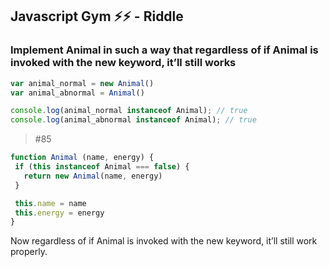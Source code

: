 ## Javascript Gym ⚡⚡️ - Riddle

### Implement Animal in such a way that regardless of if Animal is invoked with the new keyword, it’ll still works

 ```javascript 
 var animal_normal = new Animal()
 var animal_abnormal = Animal()

 console.log(animal_normal instanceof Animal); // true
 console.log(animal_abnormal instanceof Animal); // true
  ```

> #85


 ```javascript 
 function Animal (name, energy) {
  if (this instanceof Animal === false) {
    return new Animal(name, energy)
  }

  this.name = name
  this.energy = energy
}
  ```

  Now regardless of if Animal is invoked with the new keyword, it’ll still work properly.